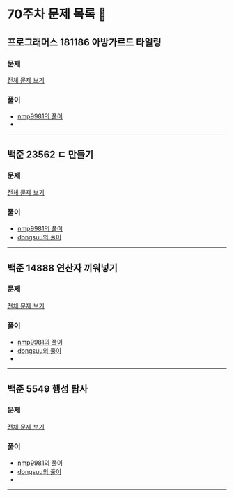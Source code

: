 # 70주차 문제 목록 📝

## 프로그래머스 181186 아방가르드 타일링    
### 문제
[전체 문제 보기](https://school.programmers.co.kr/learn/courses/30/lessons/181186)

### 풀이
- [nmp9981의 풀이](https://blog.naver.com/tybnasgo/223096239246)
- 
___

## 백준 23562 ㄷ 만들기    
### 문제
[전체 문제 보기](https://www.acmicpc.net/problem/23562)

### 풀이
- [nmp9981의 풀이](https://blog.naver.com/tybnasgo/223097192653)
- [dongsuu의 풀이](https://hyunn99.tistory.com/158)

___

## 백준 14888 연산자 끼워넣기    
### 문제
[전체 문제 보기](https://www.acmicpc.net/problem/14888)

### 풀이
- [nmp9981의 풀이](https://blog.naver.com/tybnasgo/222553582055)
- [dongsuu의 풀이](https://hyunn99.tistory.com/157)
-
___

## 백준 5549 행성 탐사  
### 문제
[전체 문제 보기](https://www.acmicpc.net/problem/5549)

### 풀이
- [nmp9981의 풀이](https://blog.naver.com/tybnasgo/223099177690)
- [dongsuu의 풀이](https://hyunn99.tistory.com/159)
-
___
